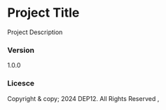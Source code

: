 # Project Title
Project Description

### Version
1.0.0

### Licesce

Copyright & copy; 2024 DEP12. All Rights Reserved ,<br>